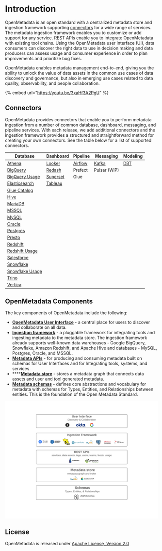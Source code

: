 # Introduction

OpenMetadata is an open standard with a centralized metadata store and ingestion framework supporting [connectors](install/metadata-ingestion/connectors/) for a wide range of services. The metadata ingestion framework enables you to customize or add support for any service. REST APIs enable you to integrate OpenMetadata with existing tool chains. Using the OpenMetadata user interface (UI), data consumers can discover the right data to use in decision making and data producers can assess usage and consumer experience in order to plan improvements and prioritize bug fixes. &#x20;

OpenMetadata enables metadata management end-to-end, giving you the ability to unlock the value of data assets in the common use cases of data discovery and governance, but also in emerging use cases related to data quality, observability, and people collaboration.

{% embed url="https://youtu.be/3xaHf3A2PgU" %}

## Connectors

OpenMetadata provides connectors that enable you to perform metadata ingestion from a number of common database, dashboard, messaging, and pipeline services. With each release, we add additional connectors and the ingestion framework provides a structured and straightforward method for creating your own connectors. See the table below for a list of supported connectors.

| Database                                                      | Dashboard                                       | Pipeline                                       | Messaging                                 | Modeling                 |
| ------------------------------------------------------------- | ----------------------------------------------- | ---------------------------------------------- | ----------------------------------------- | ------------------------ |
| [Athena](openmetadata/connectors/athena.md)                   | [Looker](openmetadata/connectors/looker.md)     | [Airflow](install/metadata-ingestion/airflow/) | [Kafka](openmetadata/connectors/kafka.md) | [DBT](connectors/dbt.md) |
| [BigQuery](openmetadata/connectors/bigquery.md)               | [Redash](openmetadata/connectors/redash.md)     | Prefect                                        | Pulsar (WIP)                              |                          |
| [BigQuery Usage](openmetadata/connectors/bigquery-usage.md)   | [Superset](openmetadata/connectors/superset.md) | Glue                                           |                                           |                          |
| [Elasticsearch](openmetadata/connectors/elastic-search.md)    | [Tableau](openmetadata/connectors/tableau.md)   |                                                |                                           |                          |
| [Glue Catalog](connectors/glue-catalog.md)                    |                                                 |                                                |                                           |                          |
| [Hive](openmetadata/connectors/hive.md)                       |                                                 |                                                |                                           |                          |
| [MariaDB](connectors/mariadb.md)                              |                                                 |                                                |                                           |                          |
| [MSSQL](openmetadata/connectors/mssql.md)                     |                                                 |                                                |                                           |                          |
| [MySQL](openmetadata/connectors/mysql.md)                     |                                                 |                                                |                                           |                          |
| [Oracle](openmetadata/connectors/oracle.md)                   |                                                 |                                                |                                           |                          |
| [Postgres](openmetadata/connectors/postgres.md)               |                                                 |                                                |                                           |                          |
| [Presto](openmetadata/connectors/presto.md)                   |                                                 |                                                |                                           |                          |
| [Redshift](openmetadata/connectors/redshift.md)               |                                                 |                                                |                                           |                          |
| [Redshift Usage](openmetadata/connectors/redshift-usage.md)   |                                                 |                                                |                                           |                          |
| [Salesforce](openmetadata/connectors/salesforce.md)           |                                                 |                                                |                                           |                          |
| [Snowflake](openmetadata/connectors/snowflake.md)             |                                                 |                                                |                                           |                          |
| [Snowflake Usage](openmetadata/connectors/snowflake-usage.md) |                                                 |                                                |                                           |                          |
| [Trino](openmetadata/connectors/trino.md)                     |                                                 |                                                |                                           |                          |
| [Vertica](openmetadata/connectors/vertica.md)                 |                                                 |                                                |                                           |                          |

## OpenMetadata Components

The key components of OpenMetadata include the following:

* [**OpenMetadata User Interface**](features.md) - a central place for users to discover and collaborate on all data.
* [**Ingestion framework**](open-source-community/developer/build-a-connector/) - a pluggable framework for integrating tools and ingesting metadata to the metadata store. The ingestion framework already supports well-known data warehouses - Google BigQuery, Snowflake, Amazon Redshift, and Apache Hive and databases - MySQL, Postgres, Oracle, and MSSQL.
* [**Metadata APIs**](openmetadata-apis/apis/) - for producing and consuming metadata built on schemas for User Interfaces and for Integrating tools, systems, and services.
* ****[**Metadata store**](install/run-openmetadata.md) - stores a metadata graph that connects data assets and user and tool generated metadata.
* [**Metadata schemas**](openmetadata-apis/schemas/) - defines core abstractions and vocabulary for metadata with schemas for Types, Entities, and Relationships between entities. This is the foundation of the Open Metadata Standard.

![](<.gitbook/assets/openmetadata-overview (1).png>)

## License

OpenMetadata is released under [Apache License, Version 2.0](http://www.apache.org/licenses/LICENSE-2.0)
